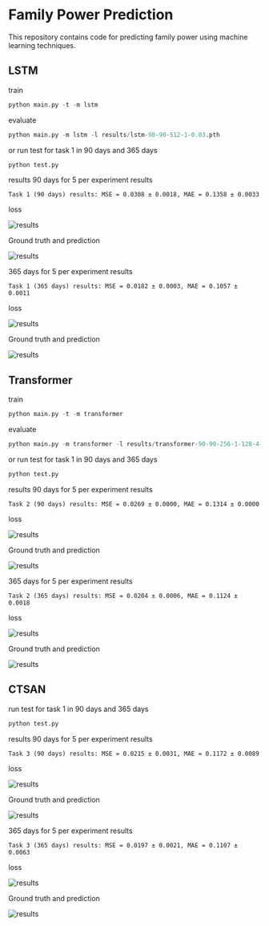 # Family Power Prediction

This repository contains code for predicting family power using machine learning techniques.

## LSTM

train

```python
python main.py -t -m lstm
```

evaluate

```python
python main.py -m lstm -l results/lstm-90-90-512-1-0.03.pth
```

or run test for task 1 in 90 days and 365 days
```python
python test.py
```

results
90 days for 5 per experiment results

```text
Task 1 (90 days) results: MSE = 0.0308 ± 0.0018, MAE = 0.1358 ± 0.0033
```

loss

![results](results/lstm-90-90-512-1-loss.png)

Ground truth and prediction

![results](results/lstm-90-90-512-1-truth-prediction.png)


365 days for 5 per experiment results

```text
Task 1 (365 days) results: MSE = 0.0182 ± 0.0003, MAE = 0.1057 ± 0.0011
```

loss

![results](results/lstm-90-365-512-1-loss.png)

Ground truth and prediction

![results](results/lstm-90-365-512-1-truth-prediction.png)

## Transformer

train

```python
python main.py -t -m transformer
```

evaluate

```python
python main.py -m transformer -l results/transformer-90-90-256-1-128-4-0.029.pth
```

or run test for task 1 in 90 days and 365 days

```python
python test.py
```

results
90 days for 5 per experiment results

```text
Task 2 (90 days) results: MSE = 0.0269 ± 0.0000, MAE = 0.1314 ± 0.0000
```

loss

![results](results/transformer-90-90-256-1-128-4-loss.png)

Ground truth and prediction

![results](results/transformer-90-90-256-1-128-4-truth-prediction.png)



365 days for 5 per experiment results
```text
Task 2 (365 days) results: MSE = 0.0204 ± 0.0006, MAE = 0.1124 ± 0.0018
```

loss

![results](results/transformer-90-365-256-1-128-4-loss.png)

Ground truth and prediction

![results](results/transformer-90-365-256-1-128-4-truth-prediction.png)


## CTSAN

run test for task 1 in 90 days and 365 days

```python
python test.py
```

results
90 days for 5 per experiment results

```text
Task 3 (90 days) results: MSE = 0.0215 ± 0.0031, MAE = 0.1172 ± 0.0089
```

loss

![results](results/CTSAN-90-90-256-1-128-4-loss.png)

Ground truth and prediction

![results](results/CTSAN-90-90-256-1-128-4-truth-prediction.png)



365 days for 5 per experiment results
```text
Task 3 (365 days) results: MSE = 0.0197 ± 0.0021, MAE = 0.1107 ± 0.0063
```

loss

![results](results/CTSAN-90-365-256-1-128-4-loss.png)

Ground truth and prediction

![results](results/CTSAN-90-365-256-1-128-4-truth-prediction.png)
